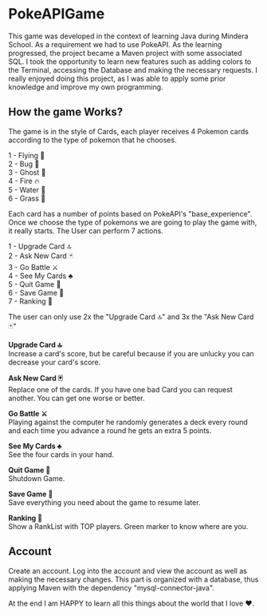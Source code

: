 # PokeAPIGame
This game was developed in the context of learning Java during Mindera School.
As a requirement we had to use PokeAPI.
As the learning progressed, the project became a Maven project with some associated SQL.
I took the opportunity to learn new features such as adding colors to the Terminal, accessing the Database and making the necessary requests.
I really enjoyed doing this project, as I was able to apply some prior knowledge and improve my own programming.

## How the game Works?
The game is in the style of Cards, each player receives 4 Pokemon cards according to the type of pokemon that he chooses.<br/>

1 - Flying 🍃<br/>
2 - Bug 🐛<br/>
3 - Ghost 👻<br/>
4 - Fire 🔥<br/>
5 - Water 🌊<br/>
6 - Grass 🍃<br/>

Each card has a number of points based on PokeAPI's "base_experience".
Once we choose the type of pokemons we are going to play the game with, it really starts. The User can perform 7 actions.

1 - Upgrade Card 🔝<br/>
2 - Ask New Card 🃏<br/>
3 - Go Battle ⚔<br/>
4 - See My Cards ♣<br/>
5 - Quit Game 🚪<br/>
6 - Save Game 📂<br/>
7 - Ranking 🥇<br/>

The user can only use 2x the "Upgrade Card 🔝" and 3x the "Ask New Card 🃏"

**Upgrade Card 🔝**<br/>
Increase a card's score, but be careful because if you are unlucky you can decrease your card's score.

**Ask New Card 🃏**<br/>
Replace one of the cards. If you have one bad Card you can request another. You can get one worse or better.

**Go Battle ⚔**<br/>
Playing against the computer he randomly generates a deck every round and each time you advance a round he gets an extra 5 points.

**See My Cards ♣**<br/>
See the four cards in your hand.

**Quit Game 🚪**<br/>
Shutdown Game.

**Save Game 📂**<br/>
Save everything you need about the game to resume later.

**Ranking 🥇**<br/>
Show a RankList with TOP players. Green marker to know where are you.

## Account
Create an account. Log into the account and view the account as well as making the necessary changes. This part is organized with a database, thus applying Maven with the dependency "mysql-connector-java".

At the end I am HAPPY to learn all this things about the world that I love ❤️.
